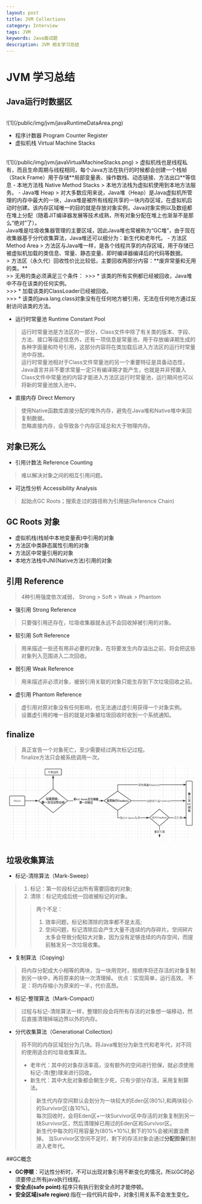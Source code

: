 ```yaml
---
layout: post
title: JVM Collections
category: Interview
tags: JVM
keywords: Java面试题
description: JVM 相关学习总结
---
```


# JVM 学习总结

## Java运行时数据区
<br>
![1](/public/img/jvm/javaRuntimeDataArea.png)

- 程序计数器 Program Counter Register
- 虚拟机栈 Virtual Machine Stacks
<br>
![1](/public/img/jvm/javaVirtualMachineStacks.png)
> 虚拟机栈也是线程私有，而且生命周期与线程相同，每个Java方法在执行的时候都会创建一个栈帧（Stack Frame）用于存储**局部变量表、操作数栈、动态链接、方法出口**等信息
- 本地方法栈 Native Method Stacks
> 本地方法栈为虚拟机使用到本地方法服务。
- Java堆 Heap
> 对大多数应用来说，Java堆（Heap）是Java虚拟机所管理的内存中最大的一块，Java堆是被所有线程共享的一块内存区域，在虚拟机启动时创建。该内存区域唯一的目的就是存放对象实例，Java对象实例以及数组都在堆上分配（随着JIT编译器发展等技术成熟，所有对象分配在堆上也渐渐不是那么“绝对”了）。
 <br>Java堆是垃圾收集器管理的主要区域，因此Java堆也常被称为“GC堆”，由于现在收集器基于分代收集算法，Java堆还可以细分为：新生代和老年代。
- 方法区 Method Area
> 方法区与Java堆一样，是各个线程共享的内存区域，用于存储已被虚拟机加载的类信息、常量、静态变量、即时编译器编译后的代码等数据。<br>
> 方法区（永久代）回收性价比比较低，主要回收两部分内容：**废弃常量和无用的类。**<br>
>> 无用的类必须满足三个条件：
>>> * 该类的所有实例都已经被回收，Java堆中不存在该类的任何实例。<br>
>>> * 加载该类的ClassLoader已经被回收。<br>
>>> * 该类的java.lang.class对象没有在任何地方被引用，无法在任何地方通过反射访问该类的方法。

- 运行时常量池 Runtime Constant Pool
> 运行时常量池是方法区的一部分，Class文件中除了有关类的版本、字段、方法、接口等描述信息外，还有一项信息是常量池，用于存放编译期生成的各种字面量和符号引用，这部分内容将在类加载后进入方法区的运行时常量池中存放。
  <br>运行时常量池相对于Class文件常量池的另一个重要特征是具备动态性，Java语言并非不要求常量一定只有编译期才能产生，也就是并非预置入Class文件中常量池的内容才能进入方法区运行时常量池，运行期间也可以将新的常量池放入池中。
- 直接内存 Direct Memory
> 使用Native函数库直接分配的堆外内存，避免在Java堆和Native堆中来回复制数据。
<br>忽略直接内存，会导致各个内存区域总和大于物理内存。

## 对象已死么
- 引用计数法 Reference Counting
> 难以解决对象之间的相互引用问题。
- 可达性分析 Accessibility Analysis
> 起始点GC Roots；搜索走过的路径称为引用链(Reference Chain)

## GC Roots 对象
- 虚拟机栈(栈帧中本地变量表)中引用的对象
- 方法区中类静态属性引用的对象
- 方法区中常量引用的对象
- 本地方法栈中JNI(Native方法)引用的对象

## 引用 Reference 
> 4种引用强度依次减弱， Strong > Soft > Weak > Phantom
- 强引用 Strong Reference

> 只要强引用还存在，垃圾收集器就永远不会回收掉被引用的对象。
- 软引用 Soft Reference

> 用来描述一些还有用非必要的对象，在将要发生内存溢出之前，将会把这些对象列入范围进入二次回收。
- 弱引用 Weak Reference

> 用来描述非必须对象，被弱引用关联的对象只能生存到下次垃圾回收之前。
- 虚引用 Phantom Reference

> 虚引用对原对象没有任何影响，也无法通过虚引用获得一个对象实例。
<br>设置虚引用的唯一目的就是对象被垃圾回收时收到一个系统通知。

## finalize
> 真正宣告一个对象死亡，至少需要经过两次标记过程。<br> finalize方法只会被系统调用一次。

![1](/public/img/jvm/finalize.png)

## 垃圾收集算法
- 标记-清除算法（Mark-Sweep）
> 1. 标记：第一阶段标记出所有需要回收的对象;
> 2. 清除：标记完成后统一回收被标记的对象。
>> 两个不足：
>> 1. 效率问题，标记和清除的效率都不是太高;
>> 2. 空间问题，标记清除后会产生大量不连续的内存碎片。空间碎片太多会导致分配较大对象，因为没有足够连续的内存空间，而提前触发另一次垃圾收集。

- 复制算法（Copying）
> 将内存分配成大小相等的两块，当一块用完时，按顺序将还存活的对象复制到另一块中，再将原来的块一次清理掉。
> 优点：实现简单，运行高效。 不足：将内存缩小为原来的一半，代价高昂。

- 标记-整理算法（Mark-Compact）
> 过程与标记-清除算法一样，整理阶段会将所有存活的对象想一端移动，然后直接清理掉端边界以外的内存。

- 分代收集算法（Generational Collection）
> 将不同的内存区域划分为几块。将Java堆划分为新生代和老年代，对不同的使用适合的垃圾收集算法。
> - 老年代：其中的对象存活率高，没有额外的空间进行担保，就必须使用标记-清(整)理来进行回收。
> - 新生代：其中大批对象都会朝生夕死，只有少部分存活，采用复制算法。
>> 新生代内存空间默认会划分为一块较大的Eden区(80%),和两块较小的Survivor区(各10%)。<br>
>> 每次回收时，会将Eden区+一块Survivor区中存活的对象复制到另一块Survivor区，然后清理掉已用过的Eden区和Survivor区。<br>
>> 新生代中每次的可用容量为(80%+10%),剩下的10%会被闲置浪费掉。
>> 当Survivor区空间不足时，剩下的存活对象会通过**分配担保**机制进入老年代。

##GC概念
- **GC停顿**：可达性分析时，不可以出现对象引用不断变化的情况，所以GC时必须要停止所有java执行线程。
- **安全点(safe point)**:程序只有执行到安全点时才能停顿。
- **安全区域(safe region)**:指在一段代码片段中，对象引用关系不会发生变化。


